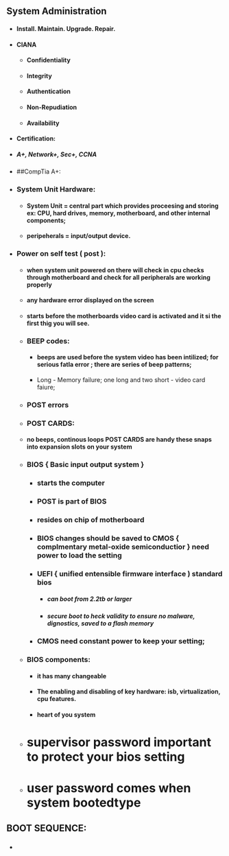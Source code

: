 ## System Administration
- #### Install. Maintain. Upgrade. Repair.

- #### CIANA 

  - #### Confidentiality
  
  - #### Integrity
  
  - #### Authentication
   
  - #### Non-Repudiation

  - #### Availability
- #### Certification:
 
 - ##### A+, Network+, Sec+, CCNA
 
 - ##CompTia A+:
  - ### System Unit Hardware:
    - #### System Unit = central part which provides proceesing and storing ex: CPU, hard drives, memory, motherboard, and other internal components;
    - #### peripeherals = input/output device.
    
  - ### Power on self test ( post ):
    - #### when system unit powered on there will check in cpu checks through motherboard and check for all peripherals are working properly
    - #### any hardware error displayed on the screen
    - #### starts before the motherboards video card is activated and it si the first thig you will see. 
    - ### BEEP codes:
      - #### beeps are used before the system video has been intilized; for serious fatla error ; there are series of beep patterns;
      - Long - Memory failure; one long and two short - video card faiure;
     - ### POST errors
     - ### POST CARDS:
      - #### no beeps, continous loops POST CARDS are handy these snaps into expansion slots on your system
     
    - ### BIOS { Basic input output system }
      - ### starts the computer
      - ### POST is part of BIOS
      - ### resides on chip of motherboard
      - ### BIOS changes should be saved to CMOS { complmentary metal-oxide semiconductior } need power to load the setting 
      - ###  UEFI { unified entensible firmware interface ) standard bios 
        - ##### can boot from 2.2tb or larger
        - ##### secure boot to heck validity to ensure no malware, dignostics, saved to a flash memory
      - ### CMOS need constant power to keep your setting;
     
    - ### BIOS components:
      - #### it has many  changeable
      - #### The enabling and disabling of key hardware: isb, virtualization, cpu features.
      - #### heart of you system
     
     - # supervisor password important to protect your bios setting
     - # user password comes when system bootedtype 
     
 ## BOOT SEQUENCE:
  - ### 
      
      
      
      
      
      
      
      
      
      
      
      
      
      
      
      
      
      
     
    
